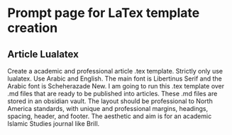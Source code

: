 # Prompt page for LaTex template creation

## Article Lualatex

Create a academic and professional article .tex template. Strictly only use lualatex. Use Arabic and English. The main font is Libertinus Serif and the Arabic font is Scheherazade New. I am going to run this .tex template over .md files that are ready to be published into articles. These .md files are stored in an obsidian vault. The layout should be professional to North America standards, with unique and professional margins, headings, spacing, header, and footer. The aesthetic and aim is for an academic Islamic Studies journal like Brill.
